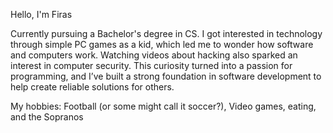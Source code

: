 Hello, I'm Firas

Currently pursuing a Bachelor's degree in CS.
I got interested in technology through simple PC games as a kid, which led me to wonder how software and computers work. Watching videos about hacking also sparked an interest in computer security. This curiosity turned into a passion for programming, and I’ve built a strong foundation in software development to help create reliable solutions for others.

My hobbies: Football (or some might call it soccer?), Video games, eating, and the Sopranos
